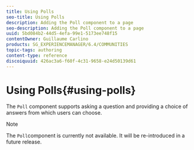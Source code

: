 ```yaml
---
title: Using Polls
seo-title: Using Polls
description: Adding the Poll component to a page
seo-description: Adding the Poll component to a page
uuid: 5bd084b2-44d5-4efa-99e1-5173ee748f15
contentOwner: Guillaume Carlino
products: SG_EXPERIENCEMANAGER/6.4/COMMUNITIES
topic-tags: authoring
content-type: reference
discoiquuid: 426ac3a6-f60f-4c31-9658-e24d50139d61
---
```


# Using Polls{#using-polls}

The `Poll` component supports asking a question and providing a choice of answers from which users can choose.

>[!NOTE]
>
>The `Poll`component is currently not available. It will be re-introduced in a future release.

